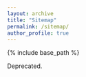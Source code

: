 ```yaml
---
layout: archive
title: "Sitemap"
permalink: /sitemap/
author_profile: true
---
```


{% include base_path %}

Deprecated.


